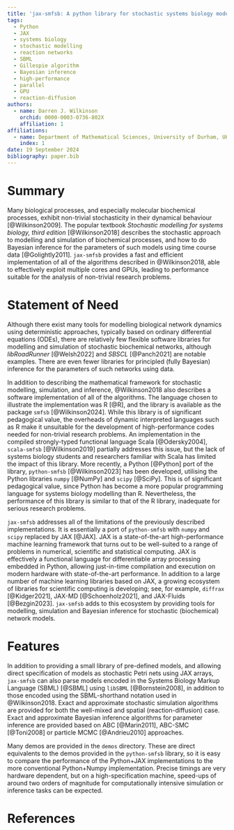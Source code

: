 ```yaml
---
title: 'jax-smfsb: A python library for stochastic systems biology modelling and inference'
tags:
  - Python
  - JAX
  - systems biology
  - stochastic modelling
  - reaction networks
  - SBML
  - Gillespie algorithm
  - Bayesian inference
  - high-performance
  - parallel
  - GPU
  - reaction-diffusion
authors:
  - name: Darren J. Wilkinson
    orchid: 0000-0003-0736-802X
    affiliation: 1
affiliations:
  - name: Department of Mathematical Sciences, University of Durham, UK
    index: 1
date: 19 September 2024
bibliography: paper.bib
---
```


# Summary

Many biological processes, and especially molecular biochemical processes, exhibit non-trivial stochasticity in their dynamical behaviour [@Wilkinson2009]. The popular textbook *Stochastic modelling for systems biology, third edition* [@Wilkinson2018] describes the stochastic approach to modelling and simulation of biochemical processes, and how to do Bayesian inference for the parameters of such models using time course data [@Golightly2011]. `jax-smfsb` provides a fast and efficient implementation of all of the algorithms described in @Wilkinson2018, able to effectively exploit multiple cores and GPUs, leading to performance suitable for the analysis of non-trivial research problems.

# Statement of Need

Although there exist many tools for modelling biological network dynamics using deterministic approaches, typically based on ordinary differential equations (ODEs), there are relatively few flexible software libraries for modelling and simulation of stochastic biochemical networks, although *libRoadRunner* [@Welsh2022] and *SBSCL* [@Panch2021] are notable examples. There are even fewer libraries for principled (fully Bayesian) inference for the parameters of such networks using data.

In addition to describing the mathematical framework for stochastic modelling, simulation, and inference, @Wilkinson2018 also describes a software implementation of all of the algorithms. The language chosen to illustrate the implementation was R [@R], and the library is available as the package `smfsb` [@Wilkinson2024]. While this library is of significant pedagogical value, the overheads of dynamic interpreted languages such as R make it unsuitable for the development of high-performance codes needed for non-trivial research problems. An implementation in the compiled strongly-typed functional language Scala [@Odersky2004], `scala-smfsb` [@Wilkinson2019] partially addresses this issue, but the lack of systems biology students and researchers familiar with Scala has limited the impact of this library. More recently, a Python [@Python] port of the library, `python-smfsb` [@Wilkinson2023] has been developed, utilising the Python libraries `numpy` [@NumPy] and `scipy` [@SciPy]. This is of significant pedagogical value, since Python has become a more popular programming language for systems biology modelling than R. Nevertheless, the performance of this library is similar to that of the R library, inadequate for serious research problems.

`jax-smfsb` addresses all of the limitations of the previously described implementations. It is essentially a port of `python-smfsb` with `numpy` and `scipy` replaced by JAX [@JAX]. JAX is a state-of-the-art high-performance machine learning framework that turns out to be well-suited to a range of problems in numerical, scientific and statistical computing. JAX is effectively a functional language for differentiable array processing embedded in Python, allowing just-in-time compilation and execution on modern hardware with state-of-the-art performance. In addition to a large number of machine learning libraries based on JAX, a growing ecosystem of libraries for scientific computing is developing; see, for example, `diffrax` [@Kidger2021], JAX-MD [@Schoenholz2021], and JAX-Fluids [@Bezgin2023]. `jax-smfsb` adds to this ecosystem by providing tools for modelling, simulation and Bayesian inference for stochastic (biochemical) network models.

# Features

In addition to providing a small library of pre-defined models, and allowing direct specification of models as stochastic Petri nets using JAX arrays, `jax-smfsb` can also parse models encoded in the Systems Biology Markup Language (SBML) [@SBML] using `libSBML` [@Bornstein2008], in addition to those encoded using the SBML-shorthand notation used in @Wilkinson2018. Exact and approximate stochastic simulation algorithms are provided for both the well-mixed and spatial (reaction-diffusion) case. Exact and approximate Bayesian inference algorithms for parameter inference are provided based on ABC [@Marin2011], ABC-SMC [@Toni2008] or particle MCMC [@Andrieu2010] approaches.

Many demos are provided in the `demos` directory. These are direct equivalents to the demos provided in the `python-smfsb` library, so it is easy to compare the performance of the Python+JAX implementations to the more conventional Python+Numpy implementation. Precise timings are very hardware dependent, but on a high-specification machine, speed-ups of around two orders of magnitude for computationally intensive simulation or inference tasks can be expected.

# References

